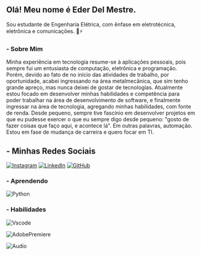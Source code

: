 ## Olá! Meu nome é Eder Del Mestre.
Sou estudante de Engenharia Elétrica, com ênfase em eletrotécnica, eletrônica e comunicações. 🚀⚡
### - Sobre Mim
Minha experiência em tecnologia resume-se à aplicações pessoais, pois sempre fui um entusiasta de computação, eletrônica e programação. Porém, devido ao fato de no início das atividades de trabalho, por oportunidade, acabei ingressando na área metalmecânica, que sim tenho grande apreço, mas nunca deixei de gostar de tecnologias.
Atualmente estou focado em desenvolver minhas habilidades e competência para poder trabalhar na área de desenvolvimento de software, e finalmente ingressar na área de tecnologia, agregando minhas habilidades, com fonte de renda.
Desde pequeno, sempre tive fascínio em desenvolver projetos em que eu pudesse exercer o que eu sempre digo desde pequeno: "gosto de fazer coisas que faço aqui, e acontece lá". Em outras palavras, automação. Estou em fase de mudança de carreira e quero focar em TI.

## - Minhas Redes Sociais
[![Instagram](https://img.shields.io/badge/-Instagram-%23E4405F?style=for-the-badge&logo=instagram&logoColor=white)](https://www.instagram.com/ederdelmestre/)
[![LinkedIn](https://img.shields.io/badge/LinkedIn-0077B5?style=for-the-badge&logo=linkedin&logoColor=white)](https://www.linkedin.com/in/ederdelmestre/)
[![GitHub](https://img.shields.io/badge/GitHub-100000?style=for-the-badge&logo=github&logoColor=white)](https://github.com/EderDelMestre)

### - Aprendendo
![Python](https://img.shields.io/badge/Python-blue)

### - Habilidades
![Vscode](https://img.shields.io/badge/Vscode-004d8f?logo=visual-studio-code&logoColor=white)

![AdobePremiere](https://img.shields.io/badge/Adobe-Premiere-100000?logo=Adobe-Premiere-code&logoColor=white)

![Audio](https://img.shields.io/badge/Audio-004d8f?logo=Audio-code&logoColor=white)